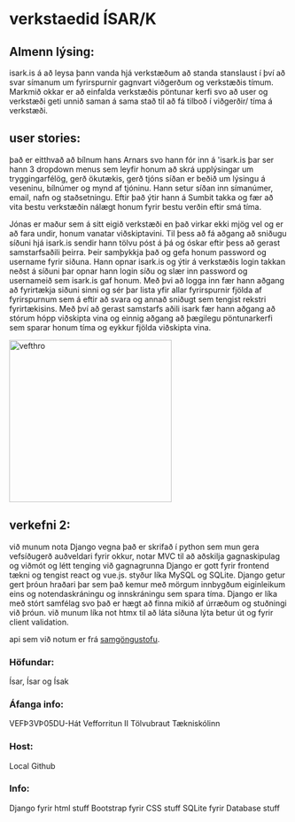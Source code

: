 # verkstaedid ÍSAR/K  



## Almenn lýsing:
isark.is á að leysa þann vanda hjá verkstæðum að standa stanslaust í því að svar símanum um fyrirspurnir gagnvart viðgerðum og verkstæðis tímum.
Markmið okkar er að einfalda verkstæðis pöntunar kerfi svo að user og verkstæði geti unnið saman á sama stað til að fá tilboð í viðgerðir/ tíma á verkstæði.




## user stories:

það er eitthvað að bílnum hans Arnars svo hann fór inn á 'isark.is þar ser hann 3 dropdown menus sem leyfir honum að skrá upplýsingar um tryggingarfélög, gerð ökutækis, gerð tjóns síðan er beðið um lýsingu á veseninu, bílnúmer og mynd af tjóninu. Hann setur síðan inn símanúmer, email, nafn og staðsetningu. Eftir það ýtir hann á Sumbit takka og fær að vita bestu verkstæðin nálægt honum fyrir bestu verðin eftir smá tíma.

Jónas er maður sem á sitt eigið verkstæði en það virkar ekki mjög vel og er að fara undir, honum vanatar viðskiptavini. Til þess að fá aðgang að sniðugu síðuni hjá isark.is sendir hann tölvu póst á þá og óskar eftir þess að gerast samstarfsaðili þeirra. Þeir samþykkja það og gefa honum password og username fyrir siðuna. Hann opnar isark.is og ýtir á verkstæðis login takkan neðst á síðuni þar opnar hann login síðu og slær inn password og usernameið sem isark.is gaf honum. Með þvi að logga inn fær hann aðgang að fyrirtækja siðuni sinni og sér þar lista yfir allar fyrirspurnir fjölda af fyrirspurnum sem á eftir að svara og annað sniðugt sem tengist rekstri fyrirtækisins. Með því að gerast samstarfs aðili isark fær hann aðgang að stórum hópp viðskipta vina og einnig aðgang að þægilegu pöntunarkerfi sem sparar honum tíma og eykkur fjölda viðskipta vina.

<img width="293" alt="vefthro" src="https://github.com/user-attachments/assets/11bafc6f-307b-413a-910f-5bbd21c6867e">

## verkefni 2: 
við munum nota Django vegna það er skrifað í python sem mun gera vefsíðugerð auðveldari fyrir okkur, notar MVC til að aðskilja gagnaskipulag og viðmót og létt tenging við gagnagrunna Django er gott fyrir frontend tækni og tengist react og vue.js. styður líka MySQL og SQLite. Django getur gert þróun hraðari þar sem það kemur með mörgum innbygðum eiginleikum eins og notendaskráningu og innskráningu sem spara tíma. Django er líka með stórt samfélag svo það er hægt að finna mikið af úrræðum og stuðningi við þróun. við munum líka not htmx til að láta síðuna lýta betur út og fyrir client validation.

api sem við notum er frá [samgöngustofu](https://island.is/s/samgongustofa).


### Höfundar: 
Ísar, Ísar og Ísak
### Áfanga info:
VEFÞ3VÞ05DU-Hát Vefforritun II
Tölvubraut
Tækniskólinn

### Host: 
Local Github

### Info: 

Django fyrir html stuff
Bootstrap fyrir CSS stuff
SQLite fyrir Database stuff
